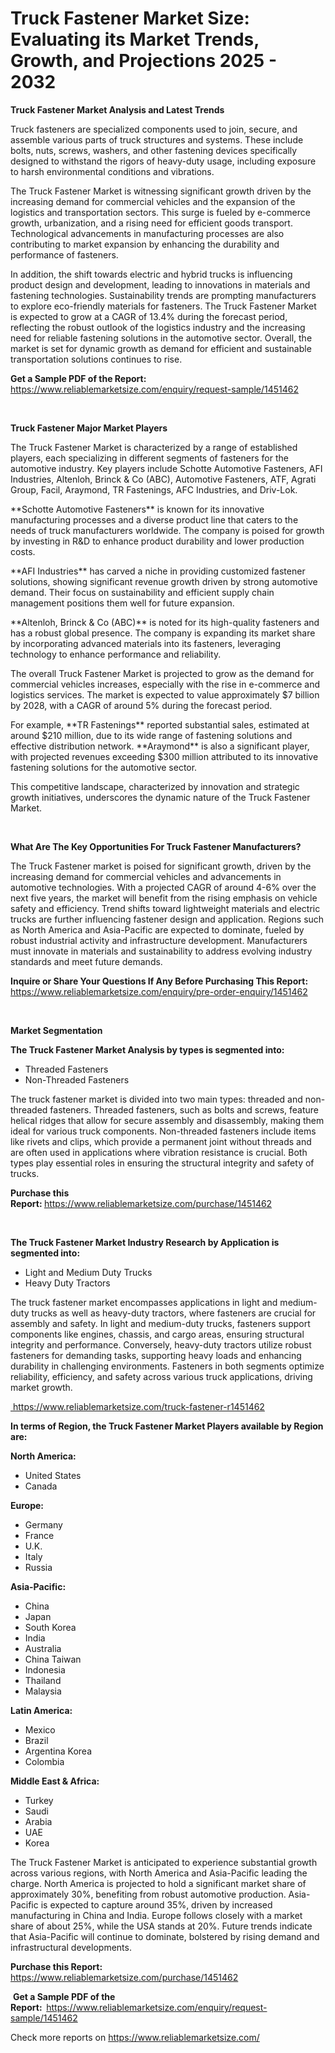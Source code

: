 <p><h1>Truck Fastener Market Size: Evaluating its Market Trends, Growth, and Projections 2025 - 2032</h1></p><p><strong>Truck Fastener Market Analysis and Latest Trends</strong></p>
<p><p>Truck fasteners are specialized components used to join, secure, and assemble various parts of truck structures and systems. These include bolts, nuts, screws, washers, and other fastening devices specifically designed to withstand the rigors of heavy-duty usage, including exposure to harsh environmental conditions and vibrations.</p><p>The Truck Fastener Market is witnessing significant growth driven by the increasing demand for commercial vehicles and the expansion of the logistics and transportation sectors. This surge is fueled by e-commerce growth, urbanization, and a rising need for efficient goods transport. Technological advancements in manufacturing processes are also contributing to market expansion by enhancing the durability and performance of fasteners.</p><p>In addition, the shift towards electric and hybrid trucks is influencing product design and development, leading to innovations in materials and fastening technologies. Sustainability trends are prompting manufacturers to explore eco-friendly materials for fasteners. The Truck Fastener Market is expected to grow at a CAGR of 13.4% during the forecast period, reflecting the robust outlook of the logistics industry and the increasing need for reliable fastening solutions in the automotive sector. Overall, the market is set for dynamic growth as demand for efficient and sustainable transportation solutions continues to rise.</p></p>
<p><strong>Get a Sample PDF of the Report:&nbsp;</strong> <a href="https://www.reliablemarketsize.com/enquiry/request-sample/1451462?utm_campaign=3508&utm_medium=2&utm_source=Github&utm_content=ia&utm_term=30032025&utm_id=truck-fastener">https://www.reliablemarketsize.com/enquiry/request-sample/1451462</a></p>
<p>&nbsp;</p>
<p><strong>Truck Fastener Major Market Players</strong></p>
<p><p>The Truck Fastener Market is characterized by a range of established players, each specializing in different segments of fasteners for the automotive industry. Key players include Schotte Automotive Fasteners, AFI Industries, Altenloh, Brinck & Co (ABC), Automotive Fasteners, ATF, Agrati Group, Facil, Araymond, TR Fastenings, AFC Industries, and Driv-Lok.</p><p>**Schotte Automotive Fasteners** is known for its innovative manufacturing processes and a diverse product line that caters to the needs of truck manufacturers worldwide. The company is poised for growth by investing in R&D to enhance product durability and lower production costs.</p><p>**AFI Industries** has carved a niche in providing customized fastener solutions, showing significant revenue growth driven by strong automotive demand. Their focus on sustainability and efficient supply chain management positions them well for future expansion.</p><p>**Altenloh, Brinck & Co (ABC)** is noted for its high-quality fasteners and has a robust global presence. The company is expanding its market share by incorporating advanced materials into its fasteners, leveraging technology to enhance performance and reliability.</p><p>The overall Truck Fastener Market is projected to grow as the demand for commercial vehicles increases, especially with the rise in e-commerce and logistics services. The market is expected to value approximately $7 billion by 2028, with a CAGR of around 5% during the forecast period.</p><p>For example, **TR Fastenings** reported substantial sales, estimated at around $210 million, due to its wide range of fastening solutions and effective distribution network. **Araymond** is also a significant player, with projected revenues exceeding $300 million attributed to its innovative fastening solutions for the automotive sector. </p><p>This competitive landscape, characterized by innovation and strategic growth initiatives, underscores the dynamic nature of the Truck Fastener Market.</p></p>
<p>&nbsp;</p>
<p><strong>What Are The Key Opportunities For Truck Fastener Manufacturers?</strong></p>
<p><p>The Truck Fastener market is poised for significant growth, driven by the increasing demand for commercial vehicles and advancements in automotive technologies. With a projected CAGR of around 4-6% over the next five years, the market will benefit from the rising emphasis on vehicle safety and efficiency. Trend shifts toward lightweight materials and electric trucks are further influencing fastener design and application. Regions such as North America and Asia-Pacific are expected to dominate, fueled by robust industrial activity and infrastructure development. Manufacturers must innovate in materials and sustainability to address evolving industry standards and meet future demands.</p></p>
<p><strong>Inquire or Share Your Questions If Any Before Purchasing This Report:</strong> <a href="https://www.reliablemarketsize.com/enquiry/pre-order-enquiry/1451462?utm_campaign=3508&utm_medium=2&utm_source=Github&utm_content=ia&utm_term=30032025&utm_id=truck-fastener">https://www.reliablemarketsize.com/enquiry/pre-order-enquiry/1451462</a></p>
<p>&nbsp;</p>
<p><strong>Market Segmentation</strong></p>
<p><strong>The Truck Fastener Market Analysis by types is segmented into:</strong></p>
<p><ul><li>Threaded Fasteners</li><li>Non-Threaded Fasteners</li></ul></p>
<p><p>The truck fastener market is divided into two main types: threaded and non-threaded fasteners. Threaded fasteners, such as bolts and screws, feature helical ridges that allow for secure assembly and disassembly, making them ideal for various truck components. Non-threaded fasteners include items like rivets and clips, which provide a permanent joint without threads and are often used in applications where vibration resistance is crucial. Both types play essential roles in ensuring the structural integrity and safety of trucks.</p></p>
<p><strong>Purchase this Report:&nbsp;</strong><a href="https://www.reliablemarketsize.com/purchase/1451462?utm_campaign=3508&utm_medium=2&utm_source=Github&utm_content=ia&utm_term=30032025&utm_id=truck-fastener">https://www.reliablemarketsize.com/purchase/1451462</a></p>
<p>&nbsp;</p>
<p><strong>The Truck Fastener Market Industry Research by Application is segmented into:</strong></p>
<p><ul><li>Light and Medium Duty Trucks</li><li>Heavy Duty Tractors</li></ul></p>
<p><p>The truck fastener market encompasses applications in light and medium-duty trucks as well as heavy-duty tractors, where fasteners are crucial for assembly and safety. In light and medium-duty trucks, fasteners support components like engines, chassis, and cargo areas, ensuring structural integrity and performance. Conversely, heavy-duty tractors utilize robust fasteners for demanding tasks, supporting heavy loads and enhancing durability in challenging environments. Fasteners in both segments optimize reliability, efficiency, and safety across various truck applications, driving market growth.</p></p>
<p><a href="https://www.reliablemarketsize.com/truck-fastener-r1451462?utm_campaign=3508&utm_medium=2&utm_source=Github&utm_content=ia&utm_term=30032025&utm_id=truck-fastener">&nbsp;https://www.reliablemarketsize.com/truck-fastener-r1451462</a></p>
<p><strong>In terms of Region, the Truck Fastener Market Players available by Region are:</strong></p>
<p>
    <p> <strong> North America: </strong>
        <ul>
            <li>United States</li>
            <li>Canada</li>
        </ul>
        </p> 
    <p> <strong> Europe: </strong>
        <ul>
            <li>Germany</li>
            <li>France</li>
            <li>U.K.</li>
            <li>Italy</li>
            <li>Russia</li>
        </ul>
        </p> 
    <p> <strong> Asia-Pacific: </strong>
        <ul>
            <li>China</li>
            <li>Japan</li>
            <li>South Korea</li>
            <li>India</li>
            <li>Australia</li>
            <li>China Taiwan</li>
            <li>Indonesia</li>
            <li>Thailand</li>
            <li>Malaysia</li>
        </ul>
        </p> 
    <p> <strong> Latin America: </strong>
        <ul>
            <li>Mexico</li>
            <li>Brazil</li>
            <li>Argentina Korea</li>
            <li>Colombia</li>
        </ul>
        </p> 
    <p> <strong> Middle East & Africa: </strong>
        <ul>
            <li>Turkey</li>
            <li>Saudi</li>
            <li>Arabia</li>
            <li>UAE</li>
            <li>Korea</li>
        </ul>
    </p>
    </p>
<p><p>The Truck Fastener Market is anticipated to experience substantial growth across various regions, with North America and Asia-Pacific leading the charge. North America is projected to hold a significant market share of approximately 30%, benefiting from robust automotive production. Asia-Pacific is expected to capture around 35%, driven by increased manufacturing in China and India. Europe follows closely with a market share of about 25%, while the USA stands at 20%. Future trends indicate that Asia-Pacific will continue to dominate, bolstered by rising demand and infrastructural developments.</p></p>
<p><strong>Purchase this Report: </strong><a href="https://www.reliablemarketsize.com/purchase/1451462?utm_campaign=3508&utm_medium=2&utm_source=Github&utm_content=ia&utm_term=30032025&utm_id=truck-fastener">https://www.reliablemarketsize.com/purchase/1451462</a></p>
<p>&nbsp;<strong>Get a Sample PDF of the Report:&nbsp;&nbsp;</strong><a href="https://www.reliablemarketsize.com/enquiry/request-sample/1451462?utm_campaign=3508&utm_medium=2&utm_source=Github&utm_content=ia&utm_term=30032025&utm_id=truck-fastener">https://www.reliablemarketsize.com/enquiry/request-sample/1451462</a></p>
<p><strong></strong></p>
<p>Check more reports on <a href="https://www.reliablemarketsize.com/?utm_campaign=3508&utm_medium=2&utm_source=Github&utm_content=ia&utm_term=30032025&utm_id=truck-fastener">https://www.reliablemarketsize.com/</a></p>